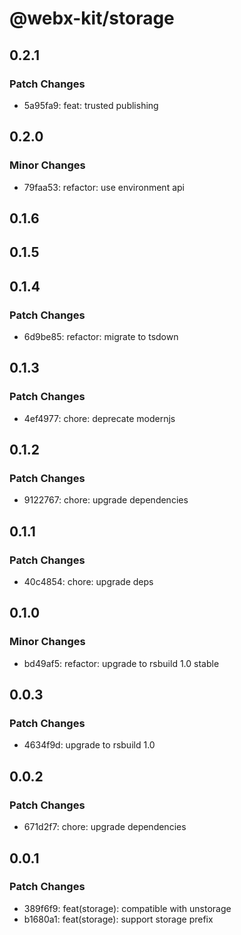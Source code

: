 # @webx-kit/storage

## 0.2.1

### Patch Changes

- 5a95fa9: feat: trusted publishing

## 0.2.0

### Minor Changes

- 79faa53: refactor: use environment api

## 0.1.6

## 0.1.5

## 0.1.4

### Patch Changes

- 6d9be85: refactor: migrate to tsdown

## 0.1.3

### Patch Changes

- 4ef4977: chore: deprecate modernjs

## 0.1.2

### Patch Changes

- 9122767: chore: upgrade dependencies

## 0.1.1

### Patch Changes

- 40c4854: chore: upgrade deps

## 0.1.0

### Minor Changes

- bd49af5: refactor: upgrade to rsbuild 1.0 stable

## 0.0.3

### Patch Changes

- 4634f9d: upgrade to rsbuild 1.0

## 0.0.2

### Patch Changes

- 671d2f7: chore: upgrade dependencies

## 0.0.1

### Patch Changes

- 389f6f9: feat(storage): compatible with unstorage
- b1680a1: feat(storage): support storage prefix
